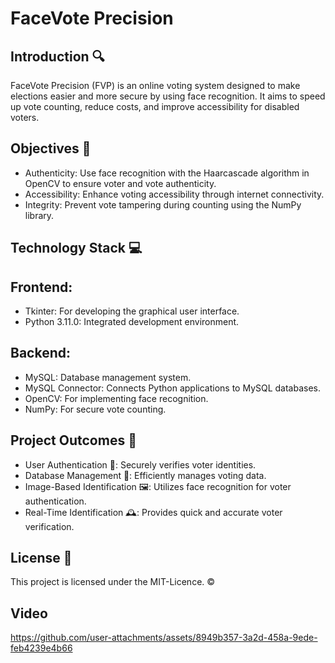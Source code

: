 # FaceVote Precision

## Introduction 🔍
FaceVote Precision (FVP) is an online voting system designed to make elections easier and more secure by using face recognition. It aims to speed up vote counting, reduce costs, and improve accessibility for disabled voters.

## Objectives 🎯
- Authenticity: Use face recognition with the Haarcascade algorithm in OpenCV to ensure voter and vote authenticity.
- Accessibility: Enhance voting accessibility through internet connectivity.
- Integrity: Prevent vote tampering during counting using the NumPy library.

## Technology Stack 💻
## Frontend:
- Tkinter: For developing the graphical user interface.
- Python 3.11.0: Integrated development environment.
## Backend:
- MySQL: Database management system.
- MySQL Connector: Connects Python applications to MySQL databases.
- OpenCV: For implementing face recognition.
- NumPy: For secure vote counting. 

## Project Outcomes 🎯
- User Authentication 🔐: Securely verifies voter identities.
- Database Management 📂: Efficiently manages voting data.
- Image-Based Identification 🖼: Utilizes face recognition for voter authentication.
- Real-Time Identification 🕰: Provides quick and accurate voter verification.

## License 📄
This project is licensed under the MIT-Licence. ©

## Video
https://github.com/user-attachments/assets/8949b357-3a2d-458a-9ede-feb4239e4b66
 
